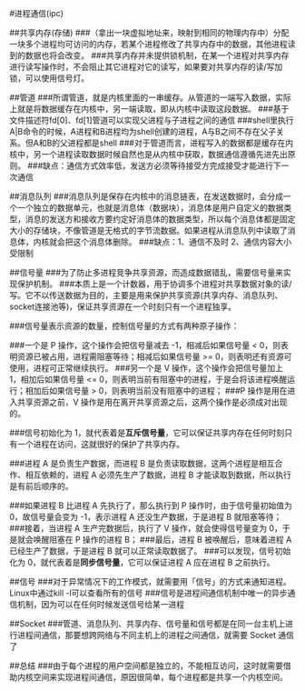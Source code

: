 #进程通信(ipc)

##共享内存(存储)
###（拿出一块虚拟地址来，映射到相同的物理内存中）分配一块多个进程均可访问的内存，若某个进程修改了共享内存中的数据，其他进程读到的数据也将会改变。
###共享内存并未提供锁机制，在某一个进程对共享内存进行读写操作时，不会阻止其它进程对它的读写，如果要对共享内存的读/写加锁，可以使用信号灯。

##管道
###所谓管道，就是内核里面的一串缓存。从管道的一端写入数据，实际上就是将数据缓存在内核中，另一端读取，即从内核中读取这段数据。
###基于文件描述符fd[0]、fd[1]管道可以实现父进程与子进程之间的通信
###shell里执行A|B命令的时候，A进程和B进程均为shell创建的进程，A与B之间不存在父子关系。但A和B的父进程都是shell
###对于管道而言，进程写入的数据都是缓存在内核中，另一个进程读取数据时候自然也是从内核中获取，数据通信遵循先进先出原则。
###缺点：通信方式效率低，发送方必须等待接受方完成接受才能进行下一次通信

##消息队列
###消息队列是保存在内核中的消息链表，在发送数据时，会分成一个一个独立的数据单元，也就是消息体（数据块），消息体是用户自定义的数据类型，消息的发送方和接收方要约定好消息体的数据类型，所以每个消息体都是固定大小的存储块，不像管道是无格式的字节流数据。如果进程从消息队列中读取了消息体，内核就会把这个消息体删除。
###缺点：1、通信不及时 2、通信内容大小受限制

##信号量
###为了防止多进程竞争共享资源，而造成数据错乱，需要信号量来实现保护机制。
###本质上是一个计数器，用于协调多个进程对共享数据对象的读/写。它不以传送数据为目的，主要是用来保护共享资源(共享内存、消息队列、socket连接池等)，保证共享资源在一个时刻只有一个进程独享。

###信号量表示资源的数量，控制信号量的方式有两种原子操作：

###一个是 P 操作，这个操作会把信号量减去 -1，相减后如果信号量 < 0，则表明资源已被占用，进程需阻塞等待；相减后如果信号量 >= 0，则表明还有资源可使用，进程可正常继续执行。
###另一个是 V 操作，这个操作会把信号量加上 1，相加后如果信号量 <= 0，则表明当前有阻塞中的进程，于是会将该进程唤醒运行；相加后如果信号量 > 0，则表明当前没有阻塞中的进程；
###P 操作是用在进入共享资源之前，V 操作是用在离开共享资源之后，这两个操作是必须成对出现的。

###信号初始化为 1，就代表着是**互斥信号量**，它可以保证共享内存在任何时刻只有一个进程在访问，这就很好的保护了共享内存。

###进程 A 是负责生产数据，而进程 B 是负责读取数据，这两个进程是相互合作、相互依赖的，进程 A 必须先生产了数据，进程 B 才能读取到数据，所以执行是有前后顺序的。

###如果进程 B 比进程 A 先执行了，那么执行到 P 操作时，由于信号量初始值为 0，故信号量会变为 -1，表示进程 A 还没生产数据，于是进程 B 就阻塞等待；
###接着，当进程 A 生产完数据后，执行了 V 操作，就会使得信号量变为 0，于是就会唤醒阻塞在 P 操作的进程 B；
###最后，进程 B 被唤醒后，意味着进程 A 已经生产了数据，于是进程 B 就可以正常读取数据了。
###可以发现，信号初始化为 0，就代表着是**同步信号量**，它可以保证进程 A 应在进程 B 之前执行。

##信号
###对于异常情况下的工作模式，就需要用「信号」的方式来通知进程。 Linux中通过kill -l可以查看所有的信号
###信号是进程间通信机制中唯一的异步通信机制，因为可以在任何时候发送信号给某一进程

##Socket
###管道、消息队列、共享内存、信号量和信号都是在同一台主机上进行进程间通信，那要想跨网络与不同主机上的进程之间通信，就需要 Socket 通信了

##总结
###由于每个进程的用户空间都是独立的，不能相互访问，这时就需要借助内核空间来实现进程间通信，原因很简单，每个进程都是共享一个内核空间。